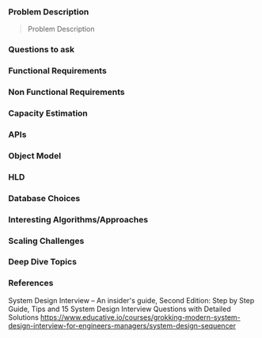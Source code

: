 ### Problem Description
> Problem Description

### Questions to ask


### Functional Requirements


### Non Functional Requirements


### Capacity Estimation


### APIs


### Object Model


### HLD


### Database Choices


### Interesting Algorithms/Approaches


### Scaling Challenges


### Deep Dive Topics


### References
System Design Interview – An insider's guide, Second Edition: Step by Step Guide, Tips and 15 System Design Interview Questions with Detailed Solutions
https://www.educative.io/courses/grokking-modern-system-design-interview-for-engineers-managers/system-design-sequencer
